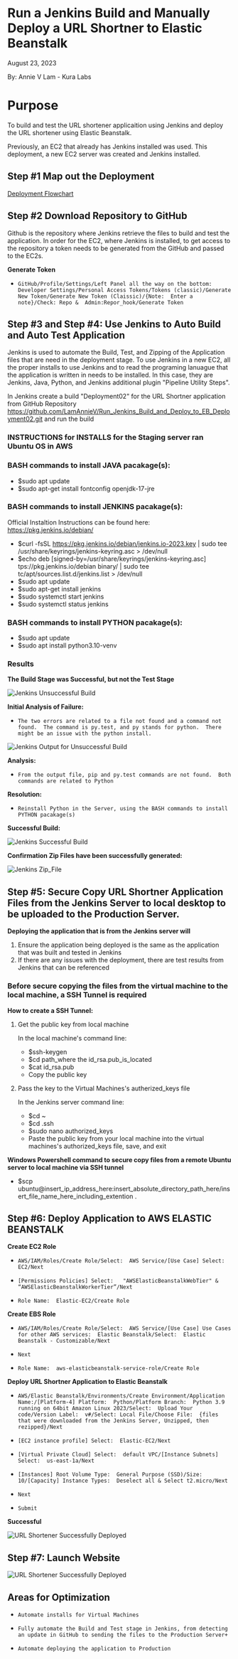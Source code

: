 
# Run a Jenkins Build and Manually Deploy a URL Shortner to Elastic Beanstalk

August 23, 2023

By:  Annie V Lam - Kura Labs

# Purpose
To build and test the URL shortener applicaition using Jenkins and deploy the URL shortener using Elastic Beanstalk.

Previously, an EC2 that already has Jenkins installed was used.  This deployment, a new EC2 server was created and Jenkins installed.

## Step #1 Map out the Deployment

[Deployment Flowchart](Images/Deployment_Pipeline.png)

## Step #2 Download Repository to GitHub

Github is the repository where Jenkins retrieve the files to build and test the application.  In order for the EC2, where Jenkins is installed, to get access to the repository a token needs to be generated from the GitHub and passed to the EC2s.

**Generate Token**

-     GitHub/Profile/Settings/Left Panel all the way on the bottom:  Developer Settings/Personal Access Tokens/Tokens (classic)/Generate New Token/Generate New Token (Claissic)/{Note:  Enter a note}/Check: Repo &  Admin:Repor_hook/Generate Token

## Step #3 and Step #4:  Use Jenkins to Auto Build and Auto Test Application

Jenkins is used to automate the Build, Test, and Zipping of the Application files that are need in the deployment stage.  To use Jenkins in a new EC2, all the proper installs to use Jenkins and to read the programing lanuague that the application is written in needs to be installed. In this case, they are Jenkins, Java, Python, and Jenkins additional plugin "Pipeline Utility Steps".

In Jenkins create a build "Deployment02" for the URL Shortner application from GitHub Repository https://github.com/LamAnnieV/Run_Jenkins_Build_and_Deploy_to_EB_Deployment02.git and run the build

### INSTRUCTIONS for INSTALLS for the Staging server ran Ubuntu OS in AWS

### BASH commands to install JAVA pacakage(s):
-   $sudo apt update   
-   $sudo apt-get install fontconfig openjdk-17-jre

### BASH commands to install JENKINS pacakage(s):  
Official Instaltion Instructions can be found here: https://pkg.jenkins.io/debian/
-   $curl -fsSL https://pkg.jenkins.io/debian/jenkins.io-2023.key | sudo tee /usr/share/keyrings/jenkins-keyring.asc > /dev/null
-   $echo deb [signed-by=/usr/share/keyrings/jenkins-keyring.asc] tps://pkg.jenkins.io/debian binary/ | sudo tee tc/apt/sources.list.d/jenkins.list > /dev/null
-   $sudo apt update
-   $sudo apt-get install jenkins
-   $sudo systemctl start jenkins
-   $sudo systemctl status jenkins

### BASH commands to install PYTHON pacakage(s):
-   $sudo apt update
-   $sudo apt install python3.10-venv

### Results

****The Build Stage was Successful, but not the Test Stage****

![Jenkins Unsuccessful Build](Images/Jenkins_Unsuccessful.png)

**Initial Analysis of Failure:**

-     The two errors are related to a file not found and a command not found.  The command is py.test, and py stands for python.  There might be an issue with the python install.

![Jenkins Output for Unsuccessful Build](Images/Jenkins_Output_Issues.png)

**Analysis:**
-     From the output file, pip and py.test commands are not found.  Both commands are related to Python

**Resolution:**

-     Reinstall Python in the Server, using the BASH commands to install PYTHON pacakage(s)

****Successful Build:****

![Jenkins Successful Build](Images/Jenkins_Success.png)

****Confirmation Zip Files have been successfully generated:****

![Jenkins Zip_File](Images/Jenkins_Confirmation_of_Zip_File.png)


## Step #5:  Secure Copy URL Shortner Application Files from the Jenkins Server to local desktop to be uploaded to the Production Server.  

****Deploying the application that is from the Jenkins server will****
1.  Ensure the application being deployed is the same as the application that was built and tested in Jenkins
2.  If there are any issues with the deployment, there are test results from Jenkins that can be referenced

### Before secure copying the files from the virtual machine to the local machine, a SSH Tunnel is required

**How to create a SSH Tunnel:**

1.  Get the public key from local machine
   
     In the local machine's command line:
    
     -   $ssh-keygen
     -   $cd path_where the id_rsa.pub_is_located
     -   $cat id_rsa.pub
     -    Copy the public key
  
2.  Pass the key to the Virtual Machines's autherized_keys file

     In the Jenkins server command line:

     -   $cd ~
     -   $cd .ssh
     -   $sudo nano authorized_keys
     -    Paste the public key from your local machine into the virtual machines's authorized_keys file, save, and exit

**Windows Powershell command to secure copy files from a remote Ubuntu server to local machine via SSH tunnel** 

-   $scp ubuntu@insert_ip_address_here:insert_absolute_directory_path_here/insert_file_name_here_including_extention .
   

## Step #6:  Deploy Application to AWS ELASTIC BEANSTALK

**Create EC2 Role**

-     AWS/IAM/Roles/Create Role/Select:  AWS Service/[Use Case] Select:  EC2/Next
-     [Permissions Policies] Select:   "AWSElasticBeanstalkWebTier" & “AWSElasticBeanstalkWorkerTier”/Next
-     Role Name:  Elastic-EC2/Create Role

**Create EBS Role**

-     AWS/IAM/Roles/Create Role/Select:  AWS Service/[Use Case] Use Cases for other AWS services:  Elastic Beanstalk/Select:  Elastic Beanstalk - Customizable/Next
-     Next
-     Role Name:  aws-elasticbeanstalk-service-role/Create Role

**Deploy URL Shortner Application to Elastic Beanstalk**

-     AWS/Elastic Beanstalk/Environments/Create Environment/Application Name:/[Platform-4] Platform:  Python/Platform Branch:  Python 3.9 running on 64bit Amazon Linux 2023/Select:  Upload Your code/Version Label:  v#/Select: Local File/Choose File:  {files that were downloaded from the Jenkins Server, Unzipped, then rezipped}/Next
-     [EC2 instance profile] Select:  Elastic-EC2/Next
-     [Virtual Private Cloud] Select:  default VPC/[Instance Subnets] Select:  us-east-1a/Next
-     [Instances] Root Volume Type:  General Purpose (SSD)/Size:  10/[Capacity] Instance Types:  Deselect all & Select t2.micro/Next
-     Next
-     Submit
  
**Successful**

![URL Shortener Successfully Deployed](Images/EBS_Results.png)
 
## Step #7:  Launch Website

![URL Shortener Successfully Deployed](Images/URL_Shortner.png)
            
## Areas for Optimization
-     Automate installs for Virtual Machines
-     Fully automate the Build and Test stage in Jenkins, from detecting an update in GitHub to sending the files to the Production Server+
-     Automate deploying the application to Production
  

  
